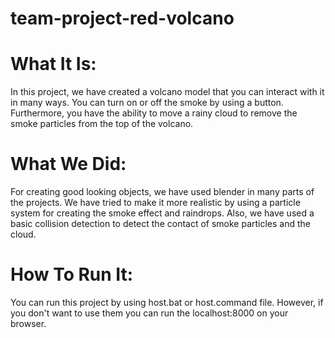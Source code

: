 # team-project-red-volcano

# What It Is:
In this project, we have created a volcano model that you can interact with it in many ways. You can turn on or off the smoke by using a button. Furthermore,  you have the ability to move a rainy cloud to remove the smoke particles from the top of the volcano.
# What We Did:
For creating good looking objects, we have used blender in many parts of the projects. We have tried to make it more realistic by using a particle system for creating the smoke effect and raindrops. Also, we have used a basic collision detection to detect the contact of smoke particles and the cloud.
# How To Run It:
You can run this project by using host.bat or host.command file. However, if you don't want to use them you can run the localhost:8000 on your browser. 
